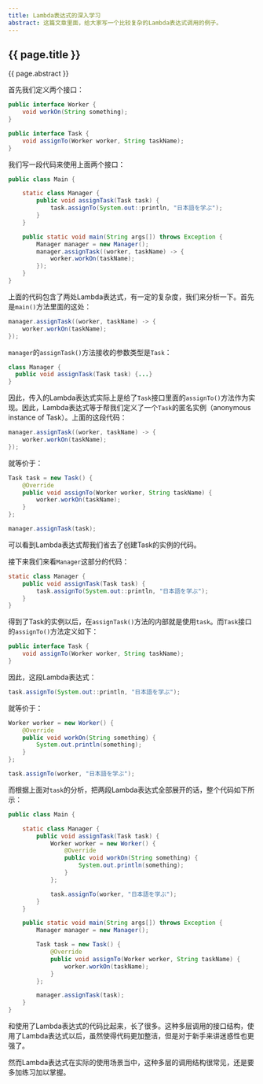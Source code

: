 ```yaml
---
title: Lambda表达式的深入学习
abstract: 这篇文章里面，给大家写一个比较复杂的Lambda表达式调用的例子。
---
```


## {{ page.title }}

{{ page.abstract }}

首先我们定义两个接口：

```java
public interface Worker {
    void workOn(String something);
}
```

```java
public interface Task {
    void assignTo(Worker worker, String taskName);
}
```

我们写一段代码来使用上面两个接口：

```java
public class Main {

    static class Manager {
        public void assignTask(Task task) {
            task.assignTo(System.out::println, "日本語を学ぶ");
        }
    }

    public static void main(String args[]) throws Exception {
        Manager manager = new Manager();
        manager.assignTask((worker, taskName) -> {
            worker.workOn(taskName);
        });
    }
}
```

上面的代码包含了两处Lambda表达式，有一定的复杂度，我们来分析一下。首先是`main()`方法里面的这处：

```java
manager.assignTask((worker, taskName) -> {
    worker.workOn(taskName);
});
```

`manager`的`assignTask()`方法接收的参数类型是`Task`：

```java
class Manager {
  public void assignTask(Task task) {...}
}
```

因此，传入的Lambda表达式实际上是给了`Task`接口里面的`assignTo()`方法作为实现。因此，Lambda表达式等于帮我们定义了一个`Task`的匿名实例（anonymous instance of Task）。上面的这段代码：

```java
manager.assignTask((worker, taskName) -> {
    worker.workOn(taskName);
});
```

就等价于：

```java
Task task = new Task() {
    @Override
    public void assignTo(Worker worker, String taskName) {
        worker.workOn(taskName);
    }
};

manager.assignTask(task);
```

可以看到Lambda表达式帮我们省去了创建Task的实例的代码。

接下来我们来看`Manager`这部分的代码：

```java
static class Manager {
    public void assignTask(Task task) {
        task.assignTo(System.out::println, "日本語を学ぶ");
    }
}
```

得到了Task的实例以后，在`assignTask()`方法的内部就是使用`task`。而`Task`接口的`assignTo()`方法定义如下：

```java
public interface Task {
    void assignTo(Worker worker, String taskName);
}
```

因此，这段Lambda表达式：

```java
task.assignTo(System.out::println, "日本語を学ぶ");
```

就等价于：

```java
Worker worker = new Worker() {
    @Override
    public void workOn(String something) {
        System.out.println(something);
    }
};

task.assignTo(worker, "日本語を学ぶ");
```

而根据上面对`task`的分析，把两段Lambda表达式全部展开的话，整个代码如下所示：

```java
public class Main {

    static class Manager {
        public void assignTask(Task task) {
            Worker worker = new Worker() {
                @Override
                public void workOn(String something) {
                    System.out.println(something);
                }
            };

            task.assignTo(worker, "日本語を学ぶ");
        }
    }

    public static void main(String args[]) throws Exception {
        Manager manager = new Manager();

        Task task = new Task() {
            @Override
            public void assignTo(Worker worker, String taskName) {
                worker.workOn(taskName);
            }
        };

        manager.assignTask(task);
    }
}
```

和使用了Lambda表达式的代码比起来，长了很多。这种多层调用的接口结构，使用了Lambda表达式以后，虽然使得代码更加整洁，但是对于新手来讲迷惑性也更强了。

然而Lambda表达式在实际的使用场景当中，这种多层的调用结构很常见，还是要多加练习加以掌握。

